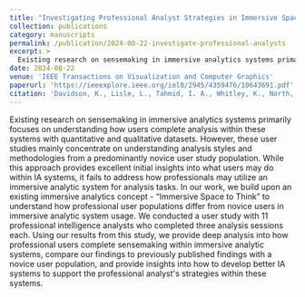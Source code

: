 ```yaml
---
title: "Investigating Professional Analyst Strategies in Immersive Space to Think"
collection: publications
category: manuscripts
permalink: /publication/2024-08-22-investigate-professional-analysts
excerpt: >
  Existing research on sensemaking in immersive analytics systems primarily focuses on understanding how users complete analysis within these systems with quantitative and qualitative datasets. However, these user studies mainly concentrate on understanding analysis styles and methodologies from a predominantly novice user study population. While this approach provides excellent initial insights into what users may do within IA systems, it fails to address how professionals may utilize an immersive analytic system for analysis tasks. In our work, we build upon an existing immersive analytics concept - "Immersive Space to Think" to understand how professional user populations differ from novice users in immersive analytic system usage. We conducted a user study with 11 professional intelligence analysts who completed three analysis sessions each. Using our results from this study, we provide deep analysis into how professional users complete sensemaking within immersive analytic systems, compare our findings to previously published findings with a novice user population, and provide insights into how to develop better IA systems to support the professional analyst's strategies within these systems.
date: 2024-08-22
venue: 'IEEE Transactions on Visualization and Computer Graphics'
paperurl: 'https://ieeexplore.ieee.org/iel8/2945/4359476/10643691.pdf'
citation: 'Davidson, K., Lisle, L., Tahmid, I. A., Whitley, K., North, C., & Bowman, D. A. (2024). <em>Investigating Professional Analyst Strategies in Immersive Space to Think</em>. IEEE Transactions on Visualization and Computer Graphics.'
---
```



Existing research on sensemaking in immersive analytics systems primarily focuses on understanding how users complete analysis within these systems with quantitative and qualitative datasets. However, these user studies mainly concentrate on understanding analysis styles and methodologies from a predominantly novice user study population. While this approach provides excellent initial insights into what users may do within IA systems, it fails to address how professionals may utilize an immersive analytic system for analysis tasks. In our work, we build upon an existing immersive analytics concept - “Immersive Space to Think” to understand how professional user populations differ from novice users in immersive analytic system usage. We conducted a user study with 11 professional intelligence analysts who completed three analysis sessions each. Using our results from this study, we provide deep analysis into how professional users complete sensemaking within immersive analytic systems, compare our findings to previously published findings with a novice user population, and provide insights into how to develop better IA systems to support the professional analyst's strategies within these systems.
